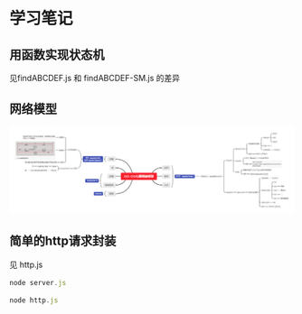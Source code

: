# 学习笔记

## 用函数实现状态机
见findABCDEF.js  和 findABCDEF-SM.js 的差异


## 网络模型
![](./ISO-OSI七层网络模型.png)

## 简单的http请求封装
见 http.js 
```js
node server.js
```

```js
node http.js
```